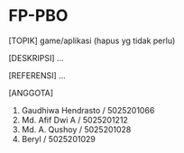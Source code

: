 # FP-PBO

[TOPIK]
game/aplikasi (hapus yg tidak perlu)

[DESKRIPSI]
...

[REFERENSI]
...

[ANGGOTA] 
1. Gaudhiwa Hendrasto  / 5025201066
2. Md. Afif Dwi A      / 5025201212
3. Md. A. Qushoy       / 5025201028
4. Beryl               / 5025201029
